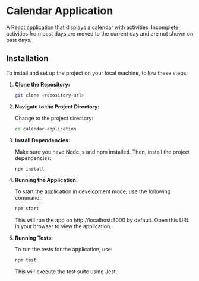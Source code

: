 # Calendar Application

A React application that displays a calendar with activities. Incomplete activities from past days are moved to the current day and are not shown on past days.

## Installation

To install and set up the project on your local machine, follow these steps:

1. **Clone the Repository:**

    ```bash
    git clone <repository-url>
    ```

2. **Navigate to the Project Directory:**

    Change to the project directory:
    ```bash
    cd calendar-application
    ```

3. **Install Dependencies:**

    Make sure you have Node.js and npm installed. Then, install the project dependencies:
    ```bash
    npm install
    ```

4. **Running the Application:**

    To start the application in development mode, use the following command:
    ```bash
    npm start
    ```
    This will run the app on http://localhost:3000 by default. Open this URL in your browser to view the application.

5. **Running Tests:**

    To run the tests for the application, use:
    ```bash
    npm test
    ```
    This will execute the test suite using Jest.

